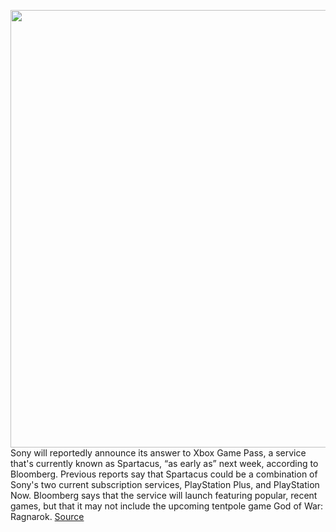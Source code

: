 <img src='https://cdn.vox-cdn.com/thumbor/a0eGtogfYsLs7aTSMWuOY3rY1DM=/0x0:2040x1360/1200x800/filters:focal(913x368:1239x694)/cdn.vox-cdn.com/uploads/chorus_image/image/70671999/vpavic_4278_20201030_0301.0.jpg' width='700px' /><br/>
Sony will reportedly announce its answer to Xbox Game Pass, a service that's currently known as Spartacus, “as early as” next week, according to Bloomberg. Previous reports say that Spartacus could be a combination of Sony's two current subscription services, PlayStation Plus, and PlayStation Now. Bloomberg says that the service will launch featuring popular, recent games, but that it may not include the upcoming tentpole game God of War: Ragnarok.
<a href='https://www.theverge.com/2022/3/25/22996376/sony-playstation-spartacus-subscription-game-pass-rumor-ps5'> Source <a/>